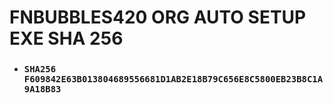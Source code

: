 # FNBUBBLES420 ORG AUTO SETUP EXE SHA 256

- ### `SHA256 F609842E63B013804689556681D1AB2E18B79C656E8C5800EB23B8C1A9A18B83`
